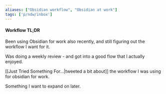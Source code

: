 ```yaml
---
aliases: ["Obsidian workflow", "Obsidian at work"]
tags: ['p/ndw/inbox']
---
```

#### Workflow TL;DR
Been using Obsidian for work also recently, and still figuring out the workflow I want for it.

Was doing a weekly review - and got into a good flow that I actually enjoyed.

[[Just Tried Something For...|tweeted a bit about]] the workflow I was using for obsidian for work.

Something I want to expand on later.